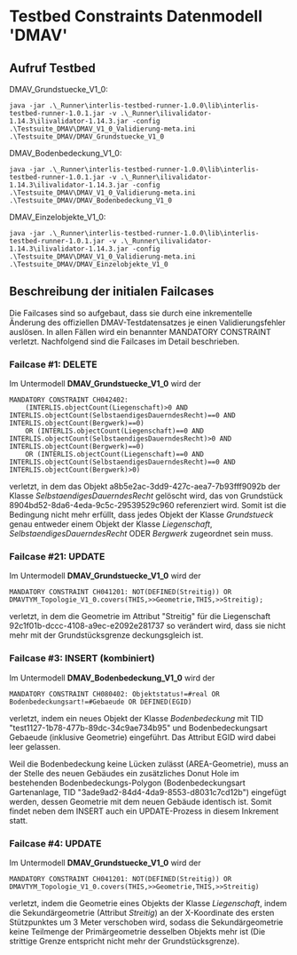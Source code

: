 # Testbed Constraints Datenmodell 'DMAV'

## Aufruf Testbed

DMAV_Grundstuecke_V1_0:
```
java -jar .\_Runner\interlis-testbed-runner-1.0.0\lib\interlis-testbed-runner-1.0.1.jar -v .\_Runner\ilivalidator-1.14.3\ilivalidator-1.14.3.jar -config  .\Testsuite_DMAV\DMAV_V1_0_Validierung-meta.ini .\Testsuite_DMAV/DMAV_Grundstuecke_V1_0
```

DMAV_Bodenbedeckung_V1_0:
```
java -jar .\_Runner\interlis-testbed-runner-1.0.0\lib\interlis-testbed-runner-1.0.1.jar -v .\_Runner\ilivalidator-1.14.3\ilivalidator-1.14.3.jar -config  .\Testsuite_DMAV\DMAV_V1_0_Validierung-meta.ini .\Testsuite_DMAV/DMAV_Bodenbedeckung_V1_0
```

DMAV_Einzelobjekte_V1_0:
```
java -jar .\_Runner\interlis-testbed-runner-1.0.0\lib\interlis-testbed-runner-1.0.1.jar -v .\_Runner\ilivalidator-1.14.3\ilivalidator-1.14.3.jar -config  .\Testsuite_DMAV\DMAV_V1_0_Validierung-meta.ini .\Testsuite_DMAV/DMAV_Einzelobjekte_V1_0
```

## Beschreibung der initialen Failcases

Die Failcases sind so aufgebaut, dass sie durch eine inkrementelle Änderung des offiziellen DMAV-Testdatensatzes je einen Validierungsfehler auslösen.
In allen Fällen wird ein benannter MANDATORY CONSTRAINT verletzt. Nachfolgend sind die Failcases im Detail beschrieben.

### **Failcase #1: DELETE**

Im Untermodell **DMAV_Grundstuecke_V1_0** wird der
```
MANDATORY CONSTRAINT CH042402:
 	(INTERLIS.objectCount(Liegenschaft)>0 AND INTERLIS.objectCount(SelbstaendigesDauerndesRecht)==0 AND INTERLIS.objectCount(Bergwerk)==0)
 	OR (INTERLIS.objectCount(Liegenschaft)==0 AND INTERLIS.objectCount(SelbstaendigesDauerndesRecht)>0 AND INTERLIS.objectCount(Bergwerk)==0)
  	OR (INTERLIS.objectCount(Liegenschaft)==0 AND INTERLIS.objectCount(SelbstaendigesDauerndesRecht)==0 AND INTERLIS.objectCount(Bergwerk)>0)
```
verletzt, in dem das Objekt a8b5e2ac-3dd9-427c-aea7-7b93fff9092b der Klasse _SelbstaendigesDauerndesRecht_  gelöscht wird, das von Grundstück 8904bd52-8da6-4eda-9c5c-29539529c960 referenziert wird. Somit ist die Bedingung nicht mehr erfüllt, dass jedes Objekt der Klasse _Grundstueck_ genau entweder einem Objekt der Klasse _Liegenschaft_, _SelbstaendigesDauerndesRecht_ ODER _Bergwerk_ zugeordnet sein muss.

### **Failcase #21: UPDATE**

Im Untermodell **DMAV_Grundstuecke_V1_0** wird der
```
MANDATORY CONSTRAINT CH041201: NOT(DEFINED(Streitig)) OR DMAVTYM_Topologie_V1_0.covers(THIS,>>Geometrie,THIS,>>Streitig);
```
verletzt, in dem die Geometrie im Attribut "Streitig" für die Liegenschaft 92c1f01b-dccc-4108-a9ec-e2092e281737 so verändert wird, dass sie nicht mehr mit der Grundstücksgrenze deckungsgleich ist.

### **Failcase #3: INSERT (kombiniert)**

Im Untermodell **DMAV_Bodenbedeckung_V1_0** wird der

```
MANDATORY CONSTRAINT CH080402: Objektstatus!=#real OR Bodenbedeckungsart!=#Gebaeude OR DEFINED(EGID)
```
verletzt, indem ein neues Objekt der Klasse _Bodenbedeckung_ mit TID "test1127-1b78-477b-89dc-34c9ae734b95" und Bodenbedeckungsart Gebaeude (inklusive Geometrie) eingeführt. Das Attribut EGID wird dabei leer gelassen.

Weil die Bodenbedeckung keine Lücken zulässt (AREA-Geometrie), muss an der Stelle des neuen Gebäudes ein zusätzliches Donut Hole im bestehenden Bodenbedeckungs-Polygon (Bodenbedeckungsart Gartenanlage, TID "3ade9ad2-84d4-4da9-8553-d8031c7cd12b") eingefügt werden, dessen Geometrie mit dem neuen Gebäude identisch ist. Somit findet neben dem INSERT auch ein UPDATE-Prozess in diesem Inkrement statt.

### **Failcase #4: UPDATE**

Im Untermodell **DMAV_Grundstuecke_V1_0** wird der
```
MANDATORY CONSTRAINT CH041201: NOT(DEFINED(Streitig)) OR DMAVTYM_Topologie_V1_0.covers(THIS,>>Geometrie,THIS,>>Streitig)
```
verletzt, indem die Geometrie eines Objekts der Klasse _Liegenschaft_, indem die Sekundärgeometrie (Attribut _Streitig_) an der X-Koordinate des ersten Stützpunktes um 3 Meter verschoben wird, sodass die Sekundärgeometrie keine Teilmenge der Primärgeometrie desselben Objekts mehr ist (Die strittige Grenze entspricht nicht mehr der Grundstücksgrenze).